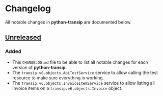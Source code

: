 # Changelog
All notable changes in **python-transip** are documented below.

## [Unreleased]
### Added
- This `CHANGELOG.md` file to be able to list all notable changes for each version of **python-transip**.
- The `transip.v6.objects.ApiTestService` service to allow calling the test resource to make sure everything is working.
- The `transip.v6.objects.InvoiceItemService` service to allow listing all invoice items on a `transip.v6.objects.Invoice` object.

[Unreleased]: https://github.com/roaldnefs/python-transip/compare/v0.3.0...HEAD
